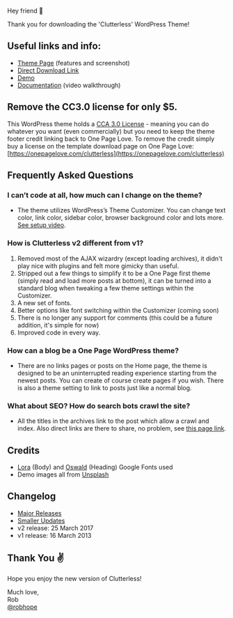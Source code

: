 Hey friend 👋

Thank you for downloading the 'Clutterless' WordPress Theme!

## Useful links and info:
- [Theme Page](https://onepagelove.com/clutterless) (features and screenshot)
- [Direct Download Link](https://onepagelove.com/download/clutterless/)
- [Demo](https://demos.onepagelove.com/clutterless)
- [Documentation](https://onepagelove.com/go/clutterless-setup) (video walkthrough)

## Remove the CC3.0 license for only $5.
This WordPress theme holds a [CCA 3.0 License](https://creativecommons.org/licenses/by/3.0/) - meaning you can do whatever you want (even commercially) but you need to keep the theme footer credit linking back to One Page Love. To remove the credit simply buy a license on the template download page on One Page Love:
[https://onepagelove.com/clutterless](https://onepagelove.com/clutterless)

## Frequently Asked Questions

### I can’t code at all, how much can I change on the theme?
- The theme utilizes WordPress’s Theme Customizer. You can change text color, link color, sidebar color, browser background color and lots more. [See setup video](https://onepagelove.com/go/clutterless-setup).

### How is Clutterless v2 different from v1?
1. Removed most of the AJAX wizardry (except loading archives), it didn't play nice with plugins and felt more gimicky than useful. 
2. Stripped out a few things to simplify it to be a One Page first theme (simply read and load more posts at bottom), it can be turned into a standard blog when tweaking a few theme settings within the Customizer.
3. A new set of fonts.
4. Better options like font switching within the Customizer (coming soon)
5. There is no longer any support for comments (this could be a future addition, it's simple for now)
6. Improved code in every way.

### How can a blog be a One Page WordPress theme?
- There are no links pages or posts on the Home page, the theme is designed to be an uninterrupted reading experience starting from the newest posts. You can create of course create pages if you wish. There is also a theme setting to link to posts just like a normal blog.

### What about SEO? How do search bots crawl the site?
- All the titles in the archives link to the post which allow a crawl and index. Also direct links are there to share, no problem, see [this page link](https://demos.onepagelove.com/clutterless/clutterless-focuses-on-content/).

## Credits
- [Lora](https://fonts.google.com/specimen/Lora) (Body) and [Oswald](https://fonts.google.com/specimen/Oswald) (Heading) Google Fonts used
- Demo images all from [Unsplash](https://unsplash.com)

## Changelog
- [Major Releases](https://github.com/robhope/clutterless/releases)
- [Smaller Updates](https://github.com/robhope/clutterless/commits/master)
- v2 release: 25 March 2017
- v1 release: 16 March 2013

## Thank You ✌

Hope you enjoy the new version of Clutterless!

Much love,   
Rob  
[@robhope](https://twitter.com/robhope) 
